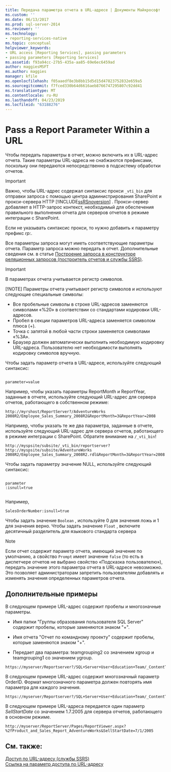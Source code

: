 ```yaml
---
title: Передача параметра отчета в URL-адресе | Документы Майкрософт
ms.custom: ''
ms.date: 06/13/2017
ms.prod: sql-server-2014
ms.reviewer: ''
ms.technology:
- reporting-services-native
ms.topic: conceptual
helpviewer_keywords:
- URL access [Reporting Services], passing parameters
- passing parameters [Reporting Services]
ms.assetid: f93a94cc-27b5-435a-aa85-69e6ec6459ad
author: maggiesMSFT
ms.author: maggies
manager: kfile
ms.openlocfilehash: f05aaedf8e3b8bb15d5d15d47823752832e659a5
ms.sourcegitcommit: f7fced330b64d6616aeb8766747295807c92dd41
ms.translationtype: MT
ms.contentlocale: ru-RU
ms.lasthandoff: 04/23/2019
ms.locfileid: "63188276"
---
```

# <a name="pass-a-report-parameter-within-a-url"></a>Pass a Report Parameter Within a URL
  Чтобы передать параметры в отчет, можно включить их в URL-адрес отчета. Такие параметры URL-адреса не снабжаются префиксами, поскольку они передаются непосредственно в подсистему обработки отчетов.  
  
> [!IMPORTANT]  
>  Важно, чтобы URL-адрес содержал синтаксис прокси `_vti_bin` для отправки запроса с помощью центра администрирования SharePoint и прокси-сервера HTTP [!INCLUDE[ssRSnoversion](../includes/ssrsnoversion-md.md)] . Прокси-сервер добавляет в HTTP-запрос контекст, необходимый для обеспечения правильного выполнения отчета для серверов отчетов в режиме интеграции с SharePoint.  
>   
>  Если не указывать синтаксис прокси, то нужно добавить к параметру префикс *rp:*.  
  
 Все параметры запроса могут иметь соответствующие параметры отчета. Параметр запроса можно передать в отчет. Дополнительные сведения см. в статье [Построение запроса в конструкторе реляционных запросов (построитель отчетов и службы SSRS)](report-data/build-a-query-in-the-relational-query-designer-report-builder-and-ssrs.md).  
  
> [!IMPORTANT]
>  В параметрах отчета учитывается регистр символов.  
> 
> [!NOTE]
>  Параметры отчета учитывают регистр символов и используют следующие специальные символы:  
> 
>  -   Все пробельные символы в строке URL-адресов заменяются символами «%20» в соответствии со стандартами кодировки URL-адресов.  
> -   Пробел в секции параметров URL-адреса заменяется символом плюса (+).  
> -   Точка с запятой в любой части строки заменяется символами «%3A».  
> -   Браузер должен автоматически выполнить необходимую кодировку URL-адреса. Пользователю нет необходимости выполнять кодировку символов вручную.  
  
 Чтобы задать параметр отчета в URL-адресе, используйте следующий синтаксис:  
  
```  
  
parameter=value  
```  
  
 Например, чтобы указать параметры ReportMonth и ReportYear, заданные в отчете, используйте следующий URL-адрес для сервера отчетов, работающего в собственном режиме:  
  
```  
http://myrshost/ReportServer?/AdventureWorks 2008R2/Employee_Sales_Summary_2008R2&ReportMonth=3&ReportYear=2008  
```  
  
 Например, чтобы указать те же два параметра, заданные в отчете, используйте следующий URL-адрес для сервера отчетов, работающего в режиме интеграции c SharePoint. Обратите внимание на `/_vti_bin`!  
  
```  
http://myspsite/subsite/_vti_bin/reportserver?http://myspsite/subsite/AdventureWorks 2008R2/Employee_Sales_Summary_2008R2.rdl&ReportMonth=3&ReportYear=2008  
```  
  
 Чтобы задать параметру значение NULL, используйте следующий синтаксис:  
  
```  
  
parameter  
:isnull=true  
  
```  
  
 Например,  
  
```  
SalesOrderNumber:isnull=true  
```  
  
 Чтобы задать значение `Boolean` , используйте 0 для значения ложь и 1 для значения верно. Чтобы задать значение `Float` , включите десятичный разделитель для языкового стандарта сервера  
  
> [!NOTE]  
>  Если отчет содержит параметр отчета, имеющий значение по умолчанию, а свойство `Prompt` имеет значение `false` (то есть в диспетчере отчетов не выбрано свойство «Подсказка пользователю»), передать значение этого параметра отчета в URL-адресе невозможно. Это позволяет администраторам запретить пользователям добавлять и изменять значения определенных параметров отчета.  
  
##  <a name="bkmk_examples"></a> Дополнительные примеры  
 В следующем примере URL-адрес содержит пробелы и многозначные параметры.  
  
-   Имя папки "Группы образования пользователя SQL Server" содержит пробелы, которые заменяются знаком "+".  
  
-   Имя отчета "Отчет по командному проекту" содержит пробелы, которые заменяются знаком "+".  
  
-   Передает два параметра: teamgrouping2 со значением xgroup и teamgrouping1 со значением ygroup.  
  
```  
https://myserver/Reportserver?/SQL+Server+User+Education+Team/_ContentTeams/folder123/team+project+report&teamgrouping2=xgroup&teamgrouping1=ygroup  
```  
  
 В следующем примере URL-адрес содержит многозначный параметр OrderID. Формат многозначного параметра должен повторять имя параметра для каждого значения.  
  
```  
https://myserver/Reportserver?/SQL+Server+User+Education+Team/_ContentTeams/folder123/team+project+report&teamgrouping2=xgroup&teamgrouping1=ygroup&OrderID=747&OrderID=787&OrderID=12  
```  
  
 В следующем примере URL-адреса передается один параметр *SellStartDate* со значением 1.7.2005 для сервера отчетов, работающего в основном режиме.  
  
```  
http://myserver/ReportServer/Pages/ReportViewer.aspx?%2fProduct_and_Sales_Report_AdventureWorks&SellStartDate=7/1/2005  
```  
  
## <a name="see-also"></a>См. также:  
 [Доступ по URL-адресу (службы SSRS)](url-access-ssrs.md)   
 [Ссылка на параметр доступа по URL-адресу](url-access-parameter-reference.md)  
  
  
